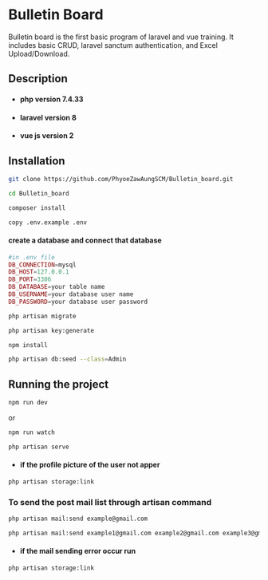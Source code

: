 # Bulletin Board

Bulletin board is the first basic program of laravel and vue training.
It includes basic CRUD, laravel sanctum authentication, and Excel Upload/Download. 

## Description
* #### php version 7.4.33
* #### laravel version 8
* #### vue js version 2
## Installation

```bash
git clone https://github.com/PhyoeZawAungSCM/Bulletin_board.git
```

```bash
cd Bulletin_board
```
```bash
composer install
```
```bash
copy .env.example .env
```
#### create a database and connect that database
```php
#in .env file
DB_CONNECTION=mysql
DB_HOST=127.0.0.1
DB_PORT=3306
DB_DATABASE=your table name
DB_USERNAME=your database user name
DB_PASSWORD=your database user password
```
```bash
php artisan migrate
```
```bash
php artisan key:generate
```
```bash
npm install
```
```bash
php artisan db:seed --class=Admin
```
## Running the project
```bash
npm run dev
```
or 
```bash
npm run watch
```

```bash
php artisan serve
```
* #### if the profile picture of the user not apper
```bash
php artisan storage:link
```

### To send the post mail list through artisan command
```bash
php artisan mail:send example@gmail.com 
```

```bash
php artisan mail:send example1@gmail.com example2@gmail.com example3@gmail.com
```

* #### if the mail sending error occur run
```bash
php artisan storage:link
```